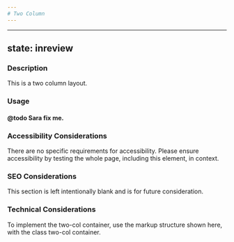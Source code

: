 ```yaml
---
# Two Column 
---
```


---
state: inreview
---

### Description
This is a two column layout.

### Usage
#### @todo Sara fix me.

### Accessibility Considerations
There are no specific requirements for accessibility. Please ensure accessibility by testing the whole page, including this element, in context.


### SEO Considerations
This section is left intentionally blank and is for future consideration.

### Technical Considerations
To implement the two-col container, use the markup structure shown here, with the class two-col container.
